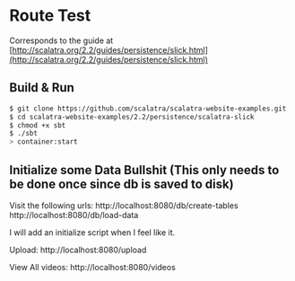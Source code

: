 # Route Test #

Corresponds to the guide at [http://scalatra.org/2.2/guides/persistence/slick.html](http://scalatra.org/2.2/guides/persistence/slick.html)

## Build & Run ##

```sh
$ git clone https://github.com/scalatra/scalatra-website-examples.git
$ cd scalatra-website-examples/2.2/persistence/scalatra-slick
$ chmod +x sbt
$ ./sbt
> container:start
```

## Initialize some Data Bullshit (This only needs to be done once since db is saved to disk) ##

Visit the following urls:
http://localhost:8080/db/create-tables
http://localhost:8080/db/load-data

I will add an initialize script when I feel like it.


Upload:
http://localhost:8080/upload

View All videos:
http://localhost:8080/videos



